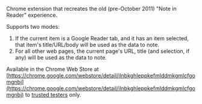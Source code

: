 Chrome extension that recreates the old (pre-October 2011) "Note in Reader" experience.

Supports two modes:

1. If the current item is a Google Reader tab, and it has an item selected, that item's title/URL/body will be used as the data to note.
1. For all other web pages, the current page's URL, title (and selection, if any) will be used as the data to note.

Available in the Chrome Web Store at [https://chrome.google.com/webstore/detail/ilnbkghleppkefmlddmkgmlcfgomgnbj](https://chrome.google.com/webstore/detail/ilnbkghleppkefmlddmkgmlcfgomgnbj) to [trusted testers](groups.google.com/group/parsley-trusted-testers) only.